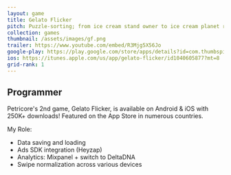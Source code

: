 ```yaml
---
layout: game
title: Gelato Flicker
pitch: Puzzle-sorting; from ice cream stand owner to ice cream planet ruler
collection: games
thumbnail: /assets/images/gf.png
trailer: https://www.youtube.com/embed/R3Mjg5X56Jo
google-play: https://play.google.com/store/apps/details?id=com.thumbspire.gelato&hl=en
ios: https://itunes.apple.com/us/app/gelato-flicker/id1040605877?mt=8
grid-rank: 1
---
```


## Programmer

Petricore's 2nd game, Gelato Flicker, is available on Android & iOS with 250K+ downloads! Featured on the App Store in numerous countries. 

My Role:
- Data saving and loading
- Ads SDK integration (Heyzap)
- Analytics: Mixpanel + switch to DeltaDNA
- Swipe normalization across various devices
